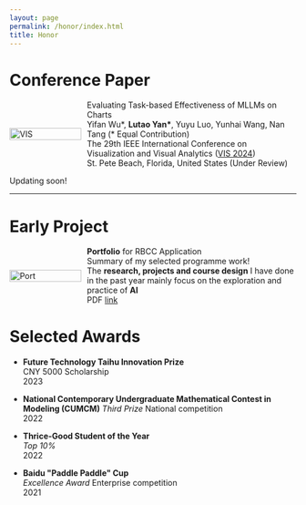 ```yaml
---
layout: page
permalink: /honor/index.html
title: Honor
---
```


# Conference Paper

<div style="display: flex; flex-wrap: nowrap; align-items: center;">
  <div style="flex: 0 0 25%;">
    <img src="https://lutaoyan.github.io/images/Pub/ViS.png" alt="VIS" width="100%" height="auto">
  </div>
  <div style="flex: 0 0 75%; padding-left: 10px; box-sizing: border-box; display: flex; align-items: center;">
    <div>
      Evaluating Task-based Effectiveness of MLLMs on Charts<br>
      Yifan Wu*, <strong>Lutao Yan*</strong>, Yuyu Luo, Yunhai Wang, Nan Tang (* Equal Contribution)<br>
      The 29th IEEE International Conference on Visualization and Visual Analytics 
      (<a href="https://ieeevis.org/year/2024/welcome">VIS 2024</a>)<br>
      St. Pete Beach, Florida, United States (Under Review)
    </div>
  </div>
</div>

Updating soon!





---

# Early Project
<div style="display: flex; flex-wrap: nowrap; align-items: center;">
  <div style="flex: 0 0 25%;">
    <img src="https://lutaoyan.github.io/images/Pub/Portfolio.png" alt="Port" width="100%" height="auto">
  </div>
  <div style="flex: 0 0 75%; padding-left: 10px; box-sizing: border-box; display: flex; align-items: center;">
    <div>
      <strong>Portfolio</strong> for RBCC Application<br>
      Summary of my selected programme work!<br>
      The <strong>research, projects and course design</strong> I have done in the past year mainly focus on the exploration and practice of <strong>AI</strong><br>
      PDF <a href="https://lutaoyan.github.io/images/Pub/Portfolio.pdf">link</a>
    </div>
  </div>
</div>




# Selected Awards

- **Future Technology Taihu Innovation Prize**  
  CNY 5000 Scholarship  
  2023  

- **National Contemporary Undergraduate Mathematical Contest in Modeling (CUMCM)** 
  _Third Prize_   National competition  
  2022  

- **Thrice-Good Student of the Year**  
  _Top 10%_  
  2022  

- **Baidu "Paddle Paddle" Cup**  
  _Excellence Award_  Enterprise competition  
  2021  

